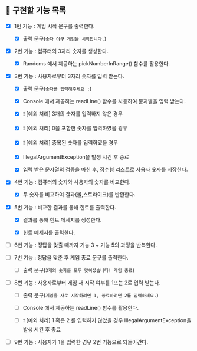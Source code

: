 ## 🎯 구현할 기능 목록

- [x] 1번 기능 : 게임 시작 문구를 출력한다.
   - [x] 출력 문구(`숫자 야구 게임을 시작합니다.`)


- [x] 2번 기능 : 컴퓨터의 3자리 숫자를 생성한다.
    - [x] Randoms 에서 제공하는 pickNumberInRange() 함수를 활용한다.


- [x] 3번 기능 : 사용자로부터 3자리 숫자를 입력 받는다.
    - [x] 출력 문구(`숫자를 입력해주세요 :`)
    - [x] Console 에서 제공하는 readLine() 함수를 사용하여 문자열을 입력 받는다.
    - [x] ❗️ [예외 처리] 3개의 숫자를 입력하지 않은 경우
    - [x] ❗️ [예외 처리] 0을 포함한 숫자를 입력하였을 경우
    - [x] ❗️ [예외 처리] 중복된 숫자를 입력하였을 경우 
    - [x] IllegalArgumentException을 발생 시킨 후 종료
    - [x] 입력 받은 문자열의 검증을 마친 후, 정수형 리스트로 사용자 숫자를 저장한다.


- [x] 4번 기능 : 컴퓨터의 숫자와 사용자의 숫자를 비교한다.
    - [x] 두 숫자를 비교하여 결과(볼,스트라이크)를 반환한다.  


- [x] 5번 기능 : 비교한 결과를 통해 힌트를 출력한다.
    - [x] 결과를 통해 힌트 메세지를 생성한다.
    - [x] 힌트 메세지를 출력한다.


- [ ] 6번 기능 : 정답을 맞출 때까지 기능 3 ~ 기능 5의 과정을 반복한다.


- [ ] 7번 기능 : 정답을 맞춘 후 게임 종료 문구를 출력한다.
  - [ ] 출력 문구(`3개의 숫자를 모두 맞히셨습니다! 게임 종료`)


- [ ] 8번 기능 : 사용자로부터 게임 재 시작 여부를 1또는 2로 입력 받는다.
    - [ ] 출력 문구(`게임을 새로 시작하려면 1, 종료하려면 2를 입력하세요.`)
    - [ ] Console 에서 제공하는 readLine() 함수를 활용한다.
    - [ ] ❗️ [예외 처리] 1 혹은 2 를 입력하지 않았을 경우 IllegalArgumentException을 발생 시킨 후 종료


- [ ] 9번 기능 : 사용자가 1을 입력한 경우 2번 기능으로 되돌아간다.
